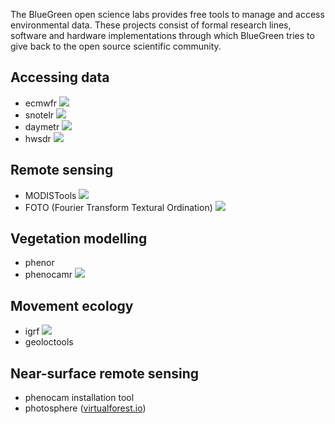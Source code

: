 The BlueGreen open science labs provides free tools to manage and access environmental data. These projects consist of formal research lines, software and hardware implementations through which BlueGreen tries to give back to the open source scientific community.

## Accessing data

- ecmwfr  ![](https://cranlogs.r-pkg.org/badges/grand-total/ecmwfr)
- snotelr ![](https://cranlogs.r-pkg.org/badges/grand-total/snotelr)
- daymetr ![](https://cranlogs.r-pkg.org/badges/grand-total/daymetr)
- hwsdr   ![](https://cranlogs.r-pkg.org/badges/grand-total/hwsdr)

## Remote sensing

- MODISTools ![](https://cranlogs.r-pkg.org/badges/grand-total/MODISTools)
- FOTO (Fourier Transform Textural Ordination) ![](https://cranlogs.r-pkg.org/badges/grand-total/FOTO)

## Vegetation modelling

- phenor
- phenocamr ![](https://cranlogs.r-pkg.org/badges/grand-total/phenocamr)

## Movement ecology

- igrf ![](https://cranlogs.r-pkg.org/badges/grand-total/igrf)
- geoloctools

## Near-surface remote sensing

- phenocam installation tool
- photosphere ([virtualforest.io](virtualforest.io))



